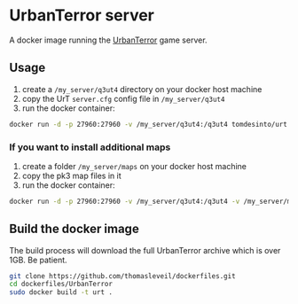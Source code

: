 UrbanTerror server
==================

A docker image running the [UrbanTerror](http://urbanterror.info) game server.


Usage
-----

1. create a `/my_server/q3ut4` directory on your docker host machine
2. copy the UrT `server.cfg` config file in `/my_server/q3ut4`
4. run the docker container:

```bash
docker run -d -p 27960:27960 -v /my_server/q3ut4:/q3ut4 tomdesinto/urt
```

### If you want to install additional maps

1. create a folder `/my_server/maps` on your docker host machine
2. copy the pk3 map files in it
4. run the docker container:

```bash
docker run -d -p 27960:27960 -v /my_server/q3ut4:/q3ut4 -v /my_server/maps:/maps tomdesinto/urt
```



Build the docker image
----------------------

The build process will download the full UrbanTerror archive which is over 1GB. Be patient.

```bash
git clone https://github.com/thomasleveil/dockerfiles.git
cd dockerfiles/UrbanTerror
sudo docker build -t urt .
```

